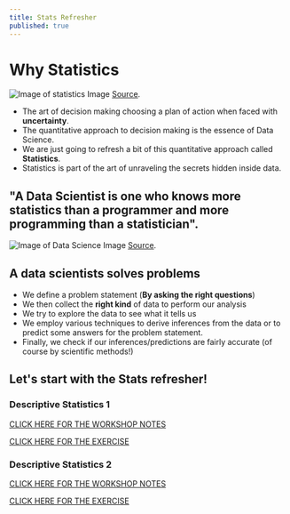 ```yaml
---
title: Stats Refresher
published: true
---
```


# Why Statistics

![Image of statistics]({{site.baseurl}}/img/statistics.png)
Image [Source](https://towardsdatascience.com/introduction-to-statistics-e9d72d818745).


- The art of decision making choosing a plan of action when faced with **uncertainty**.
- The quantitative approach to decision making is the essence of Data Science.
- We are just going to refresh a bit of this quantitative approach called **Statistics**.
- Statistics is part of the art of unraveling the secrets hidden inside data.

## "A Data Scientist is one who knows more statistics than a programmer and more programming than a statistician".

![Image of Data Science]({{site.baseurl}}/img/Data_Science.png)
Image [Source](https://www.rss.org.uk/RSS/Get_involved/Statistic_of_the_year/RSS/Get_involved/Statistic_of_the_Year_.aspx).

## A data scientists solves problems 

- We define a problem statement (**By asking the right questions**)
- We then collect the **right kind** of data to perform our analysis
- We try to explore the data to see what it tells us
- We employ various techniques to derive inferences from the data or to predict some answers for the problem statement.
- Finally, we check if our inferences/predictions are fairly accurate (of course by scientific methods!)

## Let's start with the Stats refresher!

### Descriptive Statistics 1

[CLICK HERE FOR THE WORKSHOP NOTES](https://colab.research.google.com/drive/1js-IGkG4eZZP-DXCdULSTrIpbodE6Uk7)

[CLICK HERE FOR THE EXERCISE](https://colab.research.google.com/drive/1CBuUdyQVLRWDtbRMGONHIdeu7XMSAb5V)

### Descriptive Statistics 2

[CLICK HERE FOR THE WORKSHOP NOTES](https://colab.research.google.com/drive/1na_McqtskKOjo0avqBXewVl-YIhIghYZ)

[CLICK HERE FOR THE EXERCISE](https://colab.research.google.com/drive/1aZTCamI8BVVZLOpRkVwUWZ_VQ6oriq3n)



